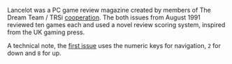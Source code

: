 Lancelot was a PC game review magazine created by members of The Dream Team / TRSi [cooperation](/g/coop). The both issues from August 1991 reviewed ten games each and used a novel review scoring system, inspired from the UK gaming press.

A technical note, the [first issue](/f/a55b7) uses the numeric keys for navigation, `2` for down and `8` for up.